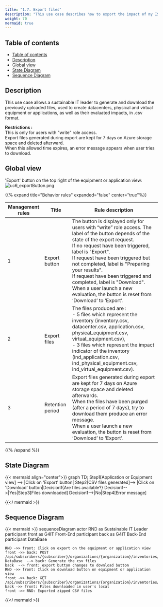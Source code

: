 ```yaml
---
title: "1.7. Export files"
description: "This use case describes how to export the impact of my IS"
weight: 70
mermaid: true
---
```


## Table of contents

-   [Table of contents](#table-of-contents)
-   [Description](#description)
-   [Global view](#global-view)
-   [State Diagram](#state-diagram)
-   [Sequence Diagram](#sequence-diagram)

## Description

This use case allows a sustainable IT leader to generate and download the previously uploaded files, used to create
datacenters, physical and virtual equipment or applications, as well as their evaluated impacts, in .csv format.

**Restrictions :**  
This is only for users with "write" role access.  
Export files generated during export are kept for 7 days on Azure storage space and deleted afterward.  
When this allowed time expires, an error message appears when user tries to download.

## Global view

'Export' button on the top right of the equipment or application view:
![uc6_exportButton.png](../images/uc6_exportButton.png)

{{% expand title="Behavior rules" expanded="false" center="true"%}}

| Management rules | Title            | Rule description                                                                                                                                                                                                                                                                                                                                                                                                                                          |
|------------------|------------------|-----------------------------------------------------------------------------------------------------------------------------------------------------------------------------------------------------------------------------------------------------------------------------------------------------------------------------------------------------------------------------------------------------------------------------------------------------------|
| 1                | Export button    | The button is displayed only for users with “write” role access. The label of the button depends of the state of the export request. <br> If no request have been triggered, label is "Export".<br> If request have been triggered but not completed, label is "Preparing your results".<br> If request have been triggered and completed, label is "Download".<br> When a user launch a new evaluation, the button is reset from ‘Download’ to ‘Export’. |
| 2                | Export files     | The files produced are :<br> - 5 files which represent the inventory (inventory.csv, datacenter.csv, application.csv, physical_equipment.csv, virtual_equipment.csv), <br> - 3 files which represent the impact indicator of the inventory (ind_application.csv, ind_physical_equipment.csv, ind_virtual_equipment.csv).                                                                                                                                  |
| 3                | Retention period | Export files generated during export are kept for 7 days on Azure storage space and deleted afterwards.<br>When the files have been purged (after a period of 7 days), try to download them produce an error message. <br> When a user launch a new evaluation, the button is reset from ‘Download’ to ‘Export’.                                                                                                                                          |

{{% /expand %}}

## State Diagram

{{< mermaid align="center">}}
graph TD;
Step1[Application or Equipment view] --> |Click on 'Export' button| Step2[CSV files generated]--> |Click on 'Download' button|Decision1{Are files available?}
Decision1-->|Yes|Step3[Files downloaded]
Decision1-->|No|Step4[Error message]

{{</ mermaid >}}

## Sequence Diagram

{{< mermaid >}}
sequenceDiagram
actor RND as Sustainable IT Leader
participant front as G4IT Front-End
participant back as G4IT Back-End
participant DataBase

    RND ->> front: Click on export on the equipment or application view
    front ->> back: POST /api/subscribers/{subscriber}/organizations/{organization}/inventories/{inventoryId}/export
    DataBase  --> back: Generate the csv files
    back  --> front: export button changes to download button
    RND ->> front: Click on download button on equipment or application view
    front ->> back: GET /api/subscribers/{subscriber}/organizations/{organization}/inventories/{inventoryId}/indicators/export/download
    back ->> front: Files downloaded in user's local
    front ->> RND: Exported zipped CSV files

{{</ mermaid >}}
